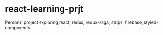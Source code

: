# react-learning-prjt

Personal project exploring react, redux, redux-saga, stripe, firebase, styled-components
